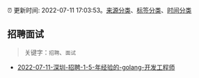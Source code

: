 :alarm_clock: 更新时间: 2022-07-11 17:03:53。[来源分类](../README.md)、[标签分类](../TAGS.md)、[时间分类](../TIMELINE.md)

## 招聘面试


> 关键字：`招聘`、`面试`



- [2022-07-11-深圳-招聘-1-5-年经验的-golang-开发工程师](https://www.v2ex.com/t/865541) 
